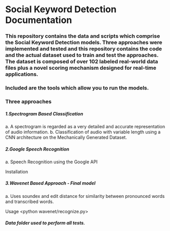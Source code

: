 # Social Keyword Detection Documentation

### This repository contains the data and scripts which comprise the Social Keyword Detection models. Three approaches were implemented and tested and this repository contains the code and the actual dataset used to train and test the approaches. The dataset is composed of over 102 labeled real-world data files plus a novel scoring mechanism designed for real-time applications.

### Included are the tools which allow you to run the models. 

### Three approaches

##### 1.Spectrogram Based Classification 
a. A spectrogram is regarded as a very detailed and accurate representation of audio information. 
b. Classification of audio with variable length using a CNN architecture on the Mechanically Generated Dataset. 


##### 2.Google Speech Recognition
a. Speech Recognition using the Google API 

Installation

<sudo pip install SpeechRecognition>

<sudo apt-get install python-pyaudio python3-pyaudio>


##### 3.Wavenet Based Approach - Final model
a. Uses soundex and edit distance for similarity between pronounced words and transcribed words. 

Usage 
<python wavenet/recognize.py> 



##### Data folder used to perform all tests. <Mechanical Turk Data> 
